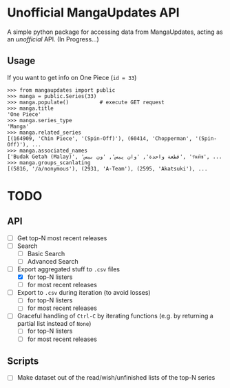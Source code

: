 # Unofficial MangaUpdates API

A simple python package for accessing data from MangaUpdates, acting as an 
*unofficial* API. (In Progress...)

## Usage

If you want to get info on One Piece (`id = 33`)

```python3
>>> from mangaupdates import public
>>> manga = public.Series(33)
>>> manga.populate()          # execute GET request
>>> manga.title
'One Piece'
>>> manga.series_type
'Manga'
>>> manga.related_series
[(164909, 'Chin Piece', '(Spin-Off)'), (60414, 'Chopperman', '(Spin-Off)'), ...
>>> manga.associated_names
['Budak Getah (Malay)', 'قطعة واحدة', 'وان پیس', 'ون بيس', 'วันพีซ', ...
>>> manga.groups_scanlating
[(5816, '/a/nonymous'), (2931, 'A-Team'), (2595, 'Akatsuki'), ...
```

# TODO

## API

- [ ] Get top-N most recent releases
- [ ] Search
  - [ ] Basic Search
  - [ ] Advanced Search
- [ ] Export aggregated stuff to `.csv` files
  - [x] for top-N listers
  - [ ] for most recent releases
- [ ] Export to `.csv` during iteration (to avoid losses)
  - [ ] for top-N listers
  - [ ] for most recent releases
- [ ] Graceful handling of `Ctrl-C` by iterating functions (e.g. by returning a partial list instead of `None`)
  - [ ] for top-N listers
  - [ ] for most recent releases

## Scripts

- [ ] Make dataset out of the read/wish/unfinished lists of the top-N series
